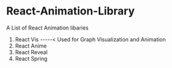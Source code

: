 # React-Animation-Library
A List of React Animation libaries

1. React Vis -----< Used for Graph Visualization and Animation
2. React Anime
3. React Reveal
4. React Spring
